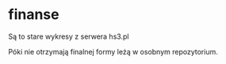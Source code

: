 # finanse

Są to stare wykresy z serwera hs3.pl

Póki nie otrzymają finalnej formy leżą w osobnym repozytorium.
